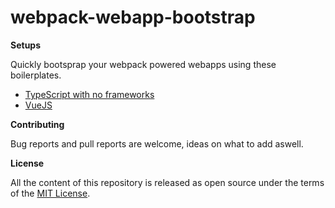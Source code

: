 # webpack-webapp-bootstrap

**Setups**

Quickly bootsprap your webpack powered webapps using these boilerplates.

- [TypeScript with no frameworks ](https://github.com/edge33/webpack-webapp-bootstrap/tree/master/Vanilla%20TS)
- [VueJS](https://github.com/edge33/webpack-webapp-bootstrap/tree/master/VueJS)

**Contributing**

Bug reports and pull reports are welcome, ideas on what to add aswell.

**License**

All the content of this repository is released as open source under the terms of the [MIT License](https://opensource.org/licenses/MIT).

